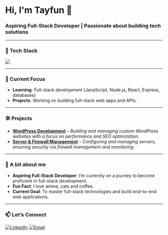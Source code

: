 # Hi, I'm Tayfun 👋

### Aspiring Full-Stack Developer | Passionate about building tech solutions

---

### 🔧 Tech Stack

<p align="left">
  <img src="https://skillicons.dev/icons?i=js,ts,nodejs,react,nextjs,html,css,bootstrap,express,mysql,mongodb,docker,linux,cloudflare,figma,vscode,pr&theme=dark" />
</p>

---

### 🚀 Current Focus

- **Learning**: Full-stack development (JavaScript, Node.js, React, Express, databases)
- **Projects**: Working on building full-stack web apps and APIs.

---

### 🛠 Projects

- **[WordPress Development](#)** – _Building and managing custom WordPress websites with a focus on performance and SEO optimization._
- **[Server & Firewall Management](#)** – _Configuring and managing servers, ensuring security via firewall management and monitoring._

---

### 🌱 A bit about me

- **Aspiring Full-Stack Developer**: I’m currently on a journey to become proficient in full-stack development.
- **Fun Fact**: I love anime, cats and coffee.
- **Current Goal**: To master full-stack technologies and build end-to-end web applications.

---

### 📫 Let’s Connect

[![LinkedIn](https://img.shields.io/badge/LinkedIn-0077B5?style=for-the-badge&logo=linkedin&logoColor=white)](https://www.linkedin.com/in/tayfun-/) 
[![Email](https://img.shields.io/badge/Email-D14836?style=for-the-badge&logo=gmail&logoColor=white)](mailto:i@tayfun.tr)

